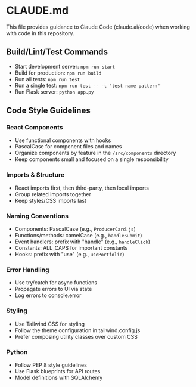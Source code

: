 # CLAUDE.md

This file provides guidance to Claude Code (claude.ai/code) when working with code in this repository.

## Build/Lint/Test Commands

- Start development server: `npm run start`
- Build for production: `npm run build`
- Run all tests: `npm run test`
- Run a single test: `npm run test -- -t "test name pattern"`
- Run Flask server: `python app.py`

## Code Style Guidelines

### React Components
- Use functional components with hooks
- PascalCase for component files and names
- Organize components by feature in the `/src/components` directory
- Keep components small and focused on a single responsibility

### Imports & Structure
- React imports first, then third-party, then local imports
- Group related imports together
- Keep styles/CSS imports last

### Naming Conventions
- Components: PascalCase (e.g., `ProducerCard.js`)
- Functions/methods: camelCase (e.g., `handleSubmit`)
- Event handlers: prefix with "handle" (e.g., `handleClick`)
- Constants: ALL_CAPS for important constants
- Hooks: prefix with "use" (e.g., `usePortfolio`)

### Error Handling
- Use try/catch for async functions
- Propagate errors to UI via state
- Log errors to console.error

### Styling
- Use Tailwind CSS for styling
- Follow the theme configuration in tailwind.config.js
- Prefer composing utility classes over custom CSS

### Python
- Follow PEP 8 style guidelines
- Use Flask blueprints for API routes
- Model definitions with SQLAlchemy